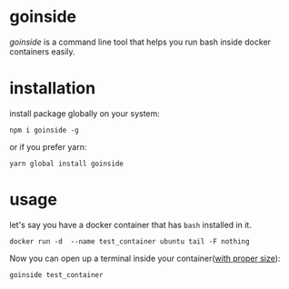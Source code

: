 # goinside
*goinside* is a command line tool that helps you run bash inside docker containers easily.

# installation
install package globally on your system:
```
npm i goinside -g
```
or if you prefer yarn:
```
yarn global install goinside
```
# usage
let's say you have a docker container that has `bash` installed in it.
```
docker run -d  --name test_container ubuntu tail -F nothing
```
Now you can open up a terminal inside your container([with proper size](https://stackoverflow.com/questions/38786615/docker-number-of-lines-in-terminal-changing-inside-docker)):
```
goinside test_container
```
